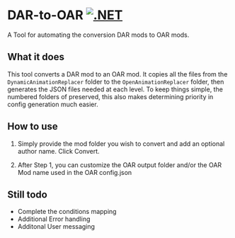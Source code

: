 # DAR-to-OAR [![.NET](https://github.com/allison-payne/dar-to-oar/actions/workflows/dotnet.yml/badge.svg)](https://github.com/allison-payne/dar-to-oar/actions/workflows/dotnet.yml)
A Tool for automating the conversion DAR mods to OAR mods.

## What it does

This tool converts a DAR mod to an OAR mod. It copies all the files from the ``DynamicAnimationReplacer`` folder to the ``OpenAnimationReplacer`` folder, then generates the JSON files needed at each level. To keep things simple, the numbered folders of preserved, this also makes determining priority in config generation much easier.

## How to use
1. Simply provide the mod folder you wish to convert and add an optional author name. Click Convert.

2. After Step 1, you can customize the OAR output folder and/or the OAR Mod name used in the OAR config.json

## Still todo

- Complete the conditions mapping
- Additional Error handling 
- Additonal User messaging
